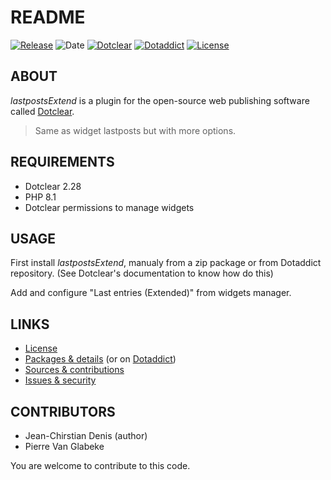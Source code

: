 # README

[![Release](https://img.shields.io/github/v/release/jcdenis/lastpostsExtend?color=lightblue)](https://github.com/JcDenis/lastpostsExtend/releases)
![Date](https://img.shields.io/github/release-date/jcdenis/lastpostsExtend?color=red)
[![Dotclear](https://img.shields.io/badge/dotclear-v2.33-137bbb.svg)](https://fr.dotclear.org/download)
[![Dotaddict](https://img.shields.io/badge/dotaddict-official-9ac123.svg)](https://plugins.dotaddict.org/dc2/details/lastpostsExtend)
[![License](https://img.shields.io/github/license/jcdenis/lastpostsExtend?color=white)](https://github.com/JcDenis/lastpostsExtend/blob/master/LICENSE)

## ABOUT

_lastpostsExtend_ is a plugin for the open-source web publishing software called [Dotclear](https://www.dotclear.org).

> Same as widget lastposts but with more options.

## REQUIREMENTS

* Dotclear 2.28
* PHP 8.1
* Dotclear permissions to manage widgets

## USAGE

First install _lastpostsExtend_, manualy from a zip package or from 
Dotaddict repository. (See Dotclear's documentation to know how do this)

Add and configure "Last entries (Extended)" from widgets manager.

## LINKS

* [License](https://github.com/JcDenis/lastpostsExtend/blob/master/LICENSE)
* [Packages & details](https://github.com/JcDenis/lastpostsExtend/releases) (or on [Dotaddict](https://plugins.dotaddict.org/dc2/details/lastpostsExtend))
* [Sources & contributions](https://github.com/JcDenis/lastpostsExtend)
* [Issues & security](https://github.com/JcDenis/lastpostsExtend/issues)


## CONTRIBUTORS

* Jean-Chirstian Denis (author)
* Pierre Van Glabeke

You are welcome to contribute to this code.
